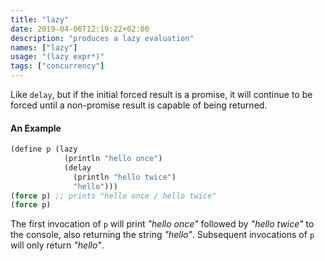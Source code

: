 ```yaml
---
title: "lazy"
date: 2019-04-06T12:19:22+02:00
description: "produces a lazy evaluation"
names: ["lazy"]
usage: "(lazy expr*)"
tags: ["concurrency"]
---
```


Like `delay`, but if the initial forced result is a promise, it will continue to be forced until a non-promise result is capable of being returned.

#### An Example

```scheme
(define p (lazy
            (println "hello once")
            (delay
              (println "hello twice")
              "hello")))
(force p) ;; prints "hello once / hello twice"
(force p)
```

The first invocation of `p` will print _"hello once"_ followed by _"hello twice"_ to the console, also returning the string _"hello"_. Subsequent invocations of `p` will only return _"hello"_.
